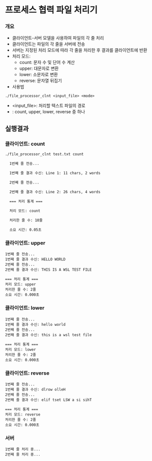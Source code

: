 # 프로세스 협력 파일 처리기

### 개요

- 클라이언트-서버 모델을 사용하여 파일의 각 줄 처리
- 클라이언트는 파일의 각 줄을 서버에 전송
- 서버는 지정된 처리 모드에 따라 각 줄을 처리한 후 결과를 클라이언트에 반환
- 처리 모드:
  - count: 문자 수 및 단어 수 계산
  - upper: 대문자로 변환
  - lower: 소문자로 변환
  - reverse: 문자열 뒤집기
- 사용법
```
./file_processor_clnt <input_file> <mode>
```
- <input_file>: 처리할 텍스트 파일의 경로
- <mode>: count, upper, lower, reverse 중 하나

## 실행결과

### 클라이언트: count
```
./file_processor_clnt test.txt count

  1번째 줄 전송...

  1번째 줄 결과 수신: Line 1: 11 chars, 2 words

  2번째 줄 전송...

  2번째 줄 결과 수신: Line 2: 26 chars, 4 words

  === 처리 통계 ===

  처리 모드: count

  처리한 줄 수: 10줄

  소요 시간: 0.05초
```
### 클라이언트: upper
```
1번째 줄 전송...
1번째 줄 결과 수신: HELLO WORLD
2번째 줄 전송...
2번째 줄 결과 수신: THIS IS A WSL TEST FILE

=== 처리 통계 ===
처리 모드: upper
처리한 줄 수: 2줄
소요 시간: 0.000초

```
### 클라이언트: lower
```
1번째 줄 전송...
1번째 줄 결과 수신: hello world
2번째 줄 전송...
2번째 줄 결과 수신: this is a wsl test file

=== 처리 통계 ===
처리 모드: lower
처리한 줄 수: 2줄
소요 시간: 0.000초

```
### 클라이언트: reverse
```
1번째 줄 전송...
1번째 줄 결과 수신: dlrow olleH
2번째 줄 전송...
2번째 줄 결과 수신: elif tset LSW a si sihT

=== 처리 통계 ===
처리 모드: reverse
처리한 줄 수: 2줄
소요 시간: 0.000초

```
### 서버
```
1번째 줄 처리 중...
2번째 줄 처리 중...
```
